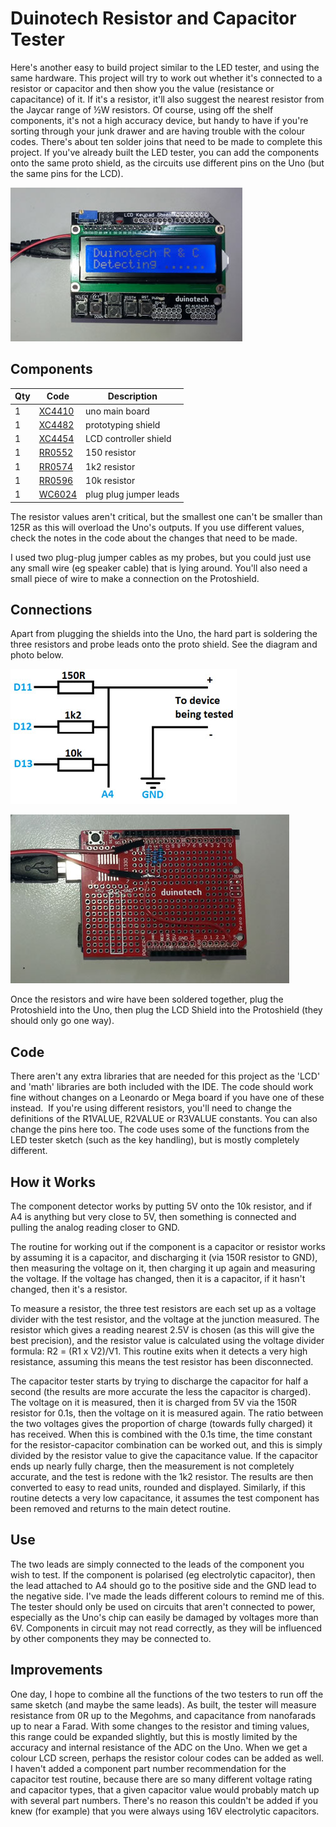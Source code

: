 # Duinotech Resistor and Capacitor Tester

Here's another easy to build project similar to the LED tester, and using the same hardware. This project will try to work out whether it's connected to a resistor or capacitor and then show you the value (resistance or capacitance) of it. If it's a resistor, it'll also suggest the nearest resistor from the Jaycar range of ½W resistors. Of course, using off the shelf components, it's not a high accuracy device, but handy to have if you're sorting through your junk drawer and are having trouble with the colour codes. There's about ten solder joins that need to be made to complete this project.
If you've already built the LED tester, you can add the components onto the same proto shield, as the circuits use different pins on the Uno (but the same pins for the LCD).

![](images/rct1.jpg)

## Components

| Qty | Code                                    | Description            |
| --- | --------------------------------------- | ---------------------- |
| 1   | [XC4410](http://jaycar.com.au/p/XC4410) | uno main board         |
| 1   | [XC4482](http://jaycar.com.au/p/XC4482) | prototyping shield     |
| 1   | [XC4454](http://jaycar.com.au/p/XC4454) | LCD controller shield  |
| 1   | [RR0552](http://jaycar.com.au/p/RR0552) | 150 resistor           |
| 1   | [RR0574](http://jaycar.com.au/p/RR0574) | 1k2 resistor           |
| 1   | [RR0596](http://jaycar.com.au/p/RR0596) | 10k resistor           |
| 1   | [WC6024](http://jaycar.com.au/p/WC6024) | plug plug jumper leads |

The resistor values aren't critical, but the smallest one can't be smaller than 125R as this will overload the Uno's outputs. If you use different values, check the notes in the code about the changes that need to be made.

I used two plug-plug jumper cables as my probes, but you could just use any small wire (eg speaker cable) that is lying around. You'll also need a small piece of wire to make a connection on the Protoshield.

## Connections

Apart from plugging the shields into the Uno, the hard part is soldering the three resistors and probe leads onto the proto shield. See the diagram and photo below.

![](images/rct2.jpg)

![](images/rct3.jpg)

Once the resistors and wire have been soldered together, plug the Protoshield into the Uno, then plug the LCD Shield into the Protoshield (they should only go one way).

## Code

There aren't any extra libraries that are needed for this project as the 'LCD' and 'math' libraries are both included with the IDE. The code should work fine without changes on a Leonardo or Mega board if you have one of these instead.  If you're using different resistors, you'll need to change the definitions of the R1VALUE, R2VALUE or R3VALUE constants. You can also change the pins here too. The code uses some of the functions from the LED tester sketch (such as the key handling), but is mostly completely different.

## How it Works

The component detector works by putting 5V onto the 10k resistor, and if A4 is anything but very close to 5V, then something is connected and pulling the analog reading closer to GND.

The routine for working out if the component is a capacitor or resistor works by assuming it is a capacitor, and discharging it (via 150R resistor to GND), then measuring the voltage on it, then charging it up again and measuring the voltage. If the voltage has changed, then it is a capacitor, if it hasn't changed, then it's a resistor.

To measure a resistor, the three test resistors are each set up as a voltage divider with the test resistor, and the voltage at the junction measured. The resistor which gives a reading nearest 2.5V is chosen (as this will give the best precision), and the resistor value is calculated using the voltage divider formula: R2 = (R1 x V2)/V1. This routine exits when it detects a very high resistance, assuming this means the test resistor has been disconnected.

The capacitor tester starts by trying to discharge the capacitor for half a second (the results are more accurate the less the capacitor is charged). The voltage on it is measured, then it is charged from 5V via the 150R resistor for 0.1s, then the voltage on it is measured again. The ratio between the two voltages gives the proportion of charge (towards fully charged) it has received. When this is combined with the 0.1s time, the time constant for the resistor-capacitor combination can be worked out, and this is simply divided by the resistor value to give the capacitance value. If the capacitor ends up nearly fully charge, then the measurement is not completely accurate, and the test is redone with the 1k2 resistor. The results are then converted to easy to read units, rounded and displayed. Similarly, if this routine detects a very low capacitance, it assumes the test component has been removed and returns to the main detect routine.

## Use

The two leads are simply connected to the leads of the component you wish to test. If the component is polarised (eg electrolytic capacitor), then the lead attached to A4 should go to the positive side and the GND lead to the negative side. I've made the leads different colours to remind me of this. The tester should only be used on circuits that aren't connected to power, especially as the Uno's chip can easily be damaged by voltages more than 6V. Components in circuit may not read correctly, as they will be influenced by other components they may be connected to.

## Improvements

One day, I hope to combine all the functions of the two testers to run off the same sketch (and maybe the same leads). As built, the tester will measure resistance from 0R up to the Megohms, and capacitance from nanofarads up to near a Farad. With some changes to the resistor and timing values, this range could be expanded slightly, but this is mostly limited by the accuracy and internal resistance of the ADC on the Uno. When we get a colour LCD screen, perhaps the resistor colour codes can be added as well. I haven't added a component part number recommendation for the capacitor test routine, because there are so many different voltage rating and capacitor types, that a given capacitor value would probably match up with several part numbers. There's no reason this couldn't be added if you knew (for example) that you were always using 16V electrolytic capacitors.
